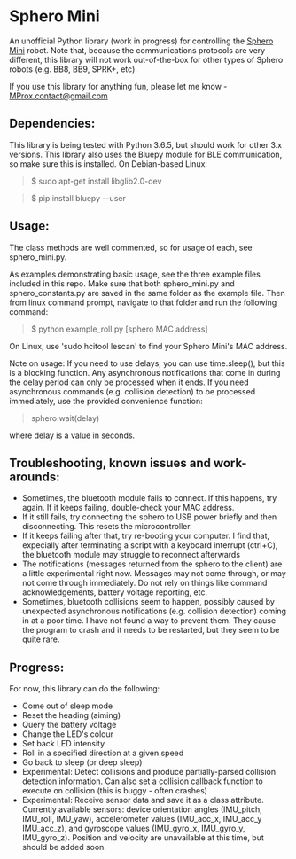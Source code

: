 # Sphero Mini
An unofficial Python library (work in progress) for controlling the [Sphero Mini](https://www.sphero.com/sphero-mini) robot. Note that, because the communications protocols are very different, this library will not work out-of-the-box for other types of Sphero robots (e.g. BB8, BB9, SPRK+, etc).

If you use this library for anything fun, please let me know - MProx.contact@gmail.com

## Dependencies:
This library is being tested with Python 3.6.5, but should work for other 3.x versions. This library also uses the Bluepy module for BLE communication, so make sure this is installed. On Debian-based Linux:

> $ sudo apt-get install libglib2.0-dev

> $ pip install bluepy --user

## Usage:
The class methods are well commented, so for usage of each, see sphero_mini.py. 

As examples demonstrating basic usage, see the three example files included in this repo. Make sure that both sphero_mini.py and sphero_constants.py are saved in the same folder as the example file. Then from linux command prompt, navigate to that folder and run the following command:

> $ python example_roll.py [sphero MAC address]

On Linux, use 'sudo hcitool lescan' to find your Sphero Mini's MAC address.

Note on usage: If you need to use delays, you can use time.sleep(), but this is a blocking function. Any asynchronous notifications that come in during the delay period can only be processed when it ends. If you need asynchronous commands (e.g. collision detection) to be processed immediately, use the provided convenience function:

> sphero.wait(delay)

where delay is a value in seconds.

## Troubleshooting, known issues and work-arounds:
* Sometimes, the bluetooth module fails to connect. If this happens, try again. If it keeps failing, double-check your MAC address.
* If it still fails, try connecting the sphero to USB power briefly and then disconnecting. This resets the microcontroller.
* If it keeps failing after that, try re-booting your computer. I find that, expecially after terminating a script with a keyboard interrupt (ctrl+C), the bluetooth module may struggle to reconnect afterwards
* The notifications (messages returned from the sphero to the client) are a little experimental right now. Messages may not come through, or may not come through immediately. Do not rely on things like command acknowledgements, battery voltage reporting, etc. 
* Sometimes, bluetooth collisions seem to happen, possibly caused by unexpected asynchronous notifications (e.g. collision detection) coming in at a poor time. I have not found a way to prevent them. They cause the program to crash and it needs to be restarted, but they seem to be quite rare.

## Progress:
For now, this library can do the following:
* Come out of sleep mode
* Reset the heading (aiming)
* Query the battery voltage
* Change the LED's colour
* Set back LED intensity
* Roll in a specified direction at a given speed
* Go back to sleep (or deep sleep)
* Experimental: Detect collisions and produce partially-parsed collision detection information. Can also set a collision callback function to execute on collision (this is buggy - often crashes)
*  Experimental: Receive sensor data and save it as a class attribute. Currently available sensors: device orientation angles (IMU_pitch, IMU_roll, IMU_yaw), accelerometer values (IMU_acc_x, IMU_acc_y IMU_acc_z), and gyroscope values (IMU_gyro_x, IMU_gyro_y, IMU_gyro_z). Position and velocity are unavailable at this time, but should be added soon.
